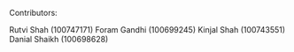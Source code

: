Contributors:

Rutvi Shah (100747171)
Foram Gandhi (100699245)
Kinjal Shah (100743551)
Danial Shaikh (100698628)
